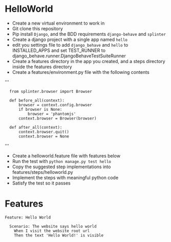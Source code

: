# HelloWorld

- Create a new virtual environment to work in
- Git clone this repository
- Pip install `Django`, and the BDD requirements `django-behave` and `splinter`
- Create a django project with a single app named `hello`
- edit you settings file to add `django_behave` and `hello` to INSTALLED_APPS and set TEST_RUNNER to django_behave.runner.DjangoBehaveTestSuiteRunner
- Create a features directory in the app you created, and a steps directory inside the features directory
- Create a features/environment.py file with the following contents
    
'''

      from splinter.browser import Browser
      
      def before_all(context):
          browser = context.config.browser
          if browser is None:
              browser = 'phantomjs'
          context.browser = Browser(browser)
      
      def after_all(context):
          context.browser.quit()
          context.browser = None
'''

- Create a helloworld.feature file with features below
- Run the test with `python manage.py test hello`
- Copy the suggested step implementations into features/steps/helloworld.py
- Implement the steps with meaningful python code
- Satisfy the test so it passes

# Features

```
Feature: Hello World

  Scenario: The website says hello world
    When I visit the website root url
    Then the text 'Hello World!' is visible
```
